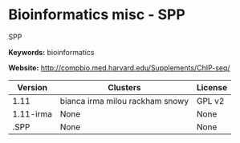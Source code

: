 # Bioinformatics misc - SPP

SPP

**Keywords:** bioinformatics

**Website:** <http://compbio.med.harvard.edu/Supplements/ChIP-seq/>

| Version | Clusters | License |
| ------- | -------- | ------- |
| 1.11 | bianca irma milou rackham snowy | GPL v2 |
| 1.11-irma | None | None |
| .SPP | None | None |
